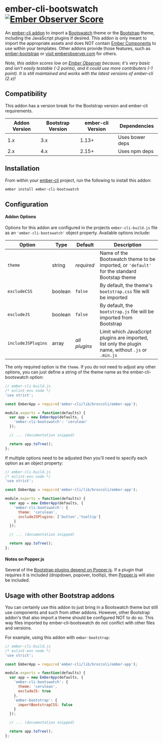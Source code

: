 ember-cli-bootswatch [![Ember Observer Score](https://emberobserver.com/badges/ember-cli-bootswatch.svg)](https://emberobserver.com/addons/ember-cli-bootswatch)
====================

An [ember-cli addon](http://www.emberaddons.com/) to import a [Bootswatch](http://bootswatch.com/)
theme or the [Bootstrap](http://getbootstrap.com/) theme, including the JavaScript plugins if desired.
This addon is only meant to import the appropriate assets and does NOT contain
[Ember Components](https://guides.emberjs.com/v2.18.0/components/defining-a-component/)
to use within your templates. Other addons provide those features, such as
[ember-bootstrap](http://www.ember-bootstrap.com/) or
[visit emberobserver.com](https://www.emberobserver.com/categories/bootstrap) for others.

_Note, this addon scores low on [Ember Observer](https://emberobserver.com/addons/ember-cli-bootswatch) because; it's very basic and isn't easily testable (-2 points), and it could use more contributers (-1 point). It is still maintained and works with the latest versions of ember-cli (2.x)!_




## Compatibility

This addon has a version break for the Bootstrap version and ember-cli requirements.

| Addon Version | Bootstrap Version | ember-cli Version | Dependencies    |
|---------------|-------------------|-------------------|-----------------|
| 1.x           | 3.x               | 1.13+             | Uses bower deps |
| 2.x           | 4.x               | 2.15+             | Uses npm deps   |




## Installation

From within your [ember-cli](http://www.ember-cli.com/) project,
run the following to install this addon:

```bash
ember install ember-cli-bootswatch
```




## Configuration


#### Addon Options

Options for this addon are configured in the projects `ember-cli-build.js` file
as an `'ember-cli-bootswatch'` object property. Available options include:

| Option             | Type    | Default       | Description |
|--------------------|---------|---------------|-------------|
| `theme`            | string  | *required*    | Name of the Bootswatch theme to be imported, or `'default'` for the standard Bootstap theme |
| `excludeCSS`       | boolean | `false`       | By default, the theme's `bootstrap.css` file will be imported |
| `excludeJS`        | boolean | `false`       | By default, the `bootstrap.js` file will be imported from Bootstrap |
| `includeJSPlugins` | array   | *all plugins* | Limit which JavaScript plugins are imported, list only the plugin name, without `.js` or `.min.js` |

The only required option is the `theme`. If you do not need to adjust
any other options, you can just define a string of the theme name
as the ember-cli-bootswatch option:

```javascript
// ember-cli-build.js
/* eslint-env node */
'use strict';

const EmberApp = require('ember-cli/lib/broccoli/ember-app');

module.exports = function(defaults) {
  var app = new EmberApp(defaults, {
    'ember-cli-bootswatch': 'cerulean'
  });

  // ... (documentation snipped)

  return app.toTree();
};
```

If multiple options need to be adjusted then you'll need to specify each
option as an object property:

```javascript
// ember-cli-build.js
/* eslint-env node */
'use strict';

const EmberApp = require('ember-cli/lib/broccoli/ember-app');

module.exports = function(defaults) {
  var app = new EmberApp(defaults, {
    'ember-cli-bootswatch': {
      theme: 'cerulean',
      includeJSPlugins: ['button','tooltip']
    }
  });

  // ... (documentation snipped)

  return app.toTree();
};
```


#### Notes on Popper.js

Several of the [Bootstrap plugins depend on Popper.js](http://getbootstrap.com/docs/4.0/getting-started/javascript/#dependencies). If a plugin that requires it is included (dropdown, popover, tooltip), then [Popper.js](https://popper.js.org/) will also be included.




## Usage with other Bootstrap addons

You can certainly use this addon to just bring in a Bootswatch theme
but still use components and such from other addons. However, other
Bootstrap addon's that also import a theme should be configured NOT
to do so. This way files imported by ember-cli-bootswatch do not
conflict with other files and versions.

For example, using this addon with `ember-bootstrap`:

```javascript
// ember-cli-build.js
/* eslint-env node */
'use strict';

const EmberApp = require('ember-cli/lib/broccoli/ember-app');

module.exports = function(defaults) {
  var app = new EmberApp(defaults, {
    'ember-cli-bootswatch': {
      theme: 'cerulean',
      excludeJS: true
    },
    'ember-bootstrap': {
      importBootstrapCSS: false
    }
  });

  // ... (documentation snipped)

  return app.toTree();
};
```
